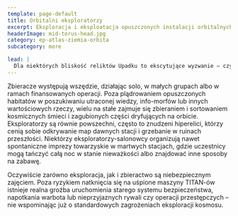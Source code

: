 ```yaml
---
template: page-default
title: Orbitalni eksploratorzy
excerpt: Eksploracja i eksploatacja opuszczonych instalacji orbitalnych
headerImage: mid-torus-head.jpg
category: ep-atlas-ziemia-orbita
subcategory: more

lead: |
  Dla niektórych bliskość reliktów Upadku to ekscytujące wyzwanie – czy to dla poszukiwaczy mocnych wrażeń, czy dla tych, którzy widzą tu okazję do zysku. Na orbicie wokółziemskiej kultura zbieraczy i eksploratorów jest silnie obecna – dzięki łatwemu dostępowi do licznych zrujnowanych stacji. 
---
```


Zbieracze występują wszędzie, działając solo, w małych grupach albo w ramach finansowanych operacji. Poza plądrowaniem opuszczonych habitatów w poszukiwaniu utraconej wiedzy, info-morfów lub innych wartościowych rzeczy, wielu na stałe zajmuje się zbieraniem i sortowaniem kosmicznych śmieci i zagubionych części dryfujących na orbicie. Eksploratorzy są równie powszechni, często to znudzeni hiperelici, którzy cenią sobie odkrywanie map dawnych stacji i grzebanie w ruinach przeszłości. Niektórzy eksploratorzy-salonowcy organizują nawet spontaniczne imprezy towarzyskie w martwych stacjach, gdzie uczestnicy mogą tańczyć całą noc w stanie nieważkości albo znajdować inne sposoby na zabawę.

Oczywiście zarówno eksploracja, jak i zbieractwo są niebezpiecznym zajęciem. Poza ryzykiem natknięcia się na uśpione maszyny TITAN-ów istnieje realna groźba uruchomienia starego systemu bezpieczeństwa, napotkania warbota lub nieprzyjaznych rywali czy operacji przestępczych – nie wspominając już o standardowych zagrożeniach eksploracji kosmosu.